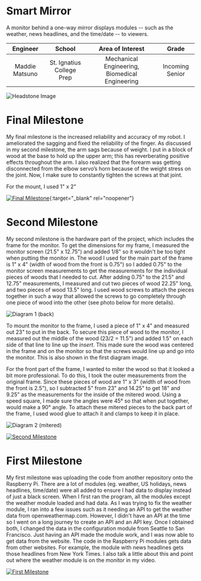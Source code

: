 ﻿# Smart Mirror
A monitor behind a one-way mirror displays modules -- such as the weather, news headlines, and the time/date -- to viewers.

| **Engineer** | **School** | **Area of Interest** | **Grade** |
|:--:|:--:|:--:|:--:|
| Maddie Matsuno | St. Ignatius College Prep | Mechanical Engineering, Biomedical Engineering | Incoming Senior

![Headstone Image](https://lh3.googleusercontent.com/pw/AM-JKLXNNEexJZXG0rhzkDKlTjmvRZy62tt_CoucRyaxNVbtEX8kDW6X9k_o2XmoF_nm-rvpAFmIHcPhf4AWfw8bw5wHvXVqkbz9FFz6AR6FgStcOLv2v2vO7t98qGfFoYlblkWpPytVqtL1oaAsK2RSrZc=s1386-no?authuser=0)
  
# Final Milestone
My final milestone is the increased reliability and accuracy of my robot. I ameliorated the sagging and fixed the reliability of the finger. As discussed in my second milestone, the arm sags because of weight. I put in a block of wood at the base to hold up the upper arm; this has reverberating positive effects throughout the arm. I also realized that the forearm was getting disconnected from the elbow servo’s horn because of the weight stress on the joint. Now, I make sure to constantly tighten the screws at that joint. 

For the mount, I used 1" x 2"

[![Final Milestone](https://res.cloudinary.com/marcomontalbano/image/upload/v1612573869/video_to_markdown/images/youtube--F7M7imOVGug-c05b58ac6eb4c4700831b2b3070cd403.jpg )](https://www.youtube.com/watch?v=F7M7imOVGug&feature=emb_logo "Final Milestone"){:target="_blank" rel="noopener"}

# Second Milestone
My second milestone is the hardware part of the project, which includes the frame for the monitor. To get the dimensions for my frame, I measured the monitor screen (21.5" x 12.75") and added 1/8" so it wouldn't be too tight when putting the monitor in. The wood I used for the main part of the frame is 1" x 4" (width of wood from the front is 0.75") so I added 0.75" to the monitor screen measurements to get the measurements for the individual pieces of woods that I needed to cut. After adding 0.75" to the 21.5" and 12.75" measurements, I measured and cut two pieces of wood 22.25" long, and two pieces of wood 13.5" long. I used wood screws to attach the pieces together in such a way that allowed the screws to go completely through one piece of wood into the other (see photo below for more details). 

![Diagram 1 (back)](https://lh3.googleusercontent.com/fife/AAWUweXMYHkzAW_Jsd1uw6tt78swXLqGiaQSgzwUHWrsR6fxIBBUo9Pi0DJ-QOZwYQq2RfGPdnyzrgshWNkf_DUGQaJaGvSwITY2RkMVxVnsoB-OsnwZa5E5ZFKPx310YocVCHII_x1sfltrhTJzNUDPKtkplmLEqF38DYEgIVWiJTjycTU8fwtgGDn536bmXPp91qVmBdWh12XSWf291FgS6u8dQ6FAnGXnkw3z8MY1s1ZTnNeHSb0QeokNmllRT8haJylao7OXAMeNlFNBPb7jWTkM_hy1kMsa5OyIYCzkBV4G8w_eRjQI3R596QEV4icBAJ9bintnF7DGVDN5GXBlDXku0KQQNW-nYo3vxXKXveaS8B1tpU-MFeppkXIahUglK6kIwFYQOC5Qut70-JK13-QAF4wPluOHBqhmxFxHuTEaZswgngQ_EXnA97Rab3Jc-PCcN3PixJGiEUp7DpTyAWnK6UUZjEI3r9-kOtW5UCT8V_MrPyIthJqgIK4RpEhVCGJIPW_go6XsZTVvzrH9vKfJ-P_kDHuDDSD0R-ez7YZBBU_wLqt1jNKWjXtuPLU5jp7v6GFZIoSWWDaZOguvbiZsW9QX0V3koeAWdx6xRXVrbtqSt_JTTjan0KuFYJbSQwpOLXyyFonhYnEfYFdyLtMRuQVDlV3TlDFJ7S9Tdj5IacNlRIugpqDBNJpAtFtUNwmtg3srK5RwTFeZ4mo9S722wdueLX5rUpy8ngIlXRp_ndoYCU6CyA3F9MZimDyL-uc8VZUj-4ETfCOEbJALx-OqgYfVd5pkA5X9wp9I_giz8iFCoC1AzfWbdIC2rYISeh5T4aQsufEu2VHMYQj6Vdw5q0LamPxvny-5h1EHrcGtT92eZb8Y3E80VaXGEtcCPfu62n8ok9mbYcmwGW44FKVK6QrGtPS8wMoP7kD9v-_mBBoXxz-fYGbP-3dcZ_dZ0kvs_tjTPzitzcFYlpnO_vUt2CHu5Ao1MFt3nSBqs6ZV70C5KdRHDriXvVFs8MOZ9JOnyaAQQg1Pab74VRi8KUU8r22Aks55U_DyqK0cyZaKy-BnAQrAm2kGjYdHgEkXXW_USXvwX9junBceTncARoFlDRSy8F7jXMXRILfhIlYAIdgbcODAb9wOzlkpRGuJeW3-AcyEnx5fa9pCvq0Jb3fx3HEur3tQ7ZuV5f4dwe1xpPRreD1IMUwbXHG_Zb3vP2zoMyKdMS3jNPcTx7GArUWoGX_SHb2ZzBMoHgrvrwEzhjDKsm3mb_s_ZW72rn9l24cJMhiAs8Wc8RjCN2EdM7A2xGaxDujZN6XolojC9lh6gY0kx5QstLVltufuSVxZMmHOi1uC28OYdcChhcZL1X-hQT4yS_bQik12uIAiqx6x670qHZq9LaMaNCw9OKUrN7bIETNBOqls2B4JJ7_RdrzVjvkGQyoSdhgIEHP25GvXedkXd0mh7nIkNfQfteD1SSpJ01hCk1wwoBrFsefoFX7b0p3JAF-UCP-LVE-PpNdot_z9WO2nyey39f1ZMWBJQRVLJZBizpq3PI3YHEGk6wBfg9CnqUKEFpvcqOV5Wz2lyvKV2LgZIfl0g2KUcnL_Sfp9tRiRI06jxjln6tx29qXXRMHOuIsofSd4qH0IkArHEFe5uIsAIOMKdbm51JJjojIupHDfj4ZCdjauukGzswrTtreTUAxAXh8_Y8ZCiTLmC5Ct5Z1k95v7CGlAQiX7Pf9XhPWA0Y_hwUWJUYViIl_pBxDtBdqVmlT3lX-4fWOPNI3NXyn8wVQnPQbgbQiWGyQ8uWYSLq1pvsHEAb4_aIou9xIm_ACjnTkl0fOcyZkSIrsV2BtcRZor8QUv2zkImnuM25n18K_2-XUrKpaF9kbdaR96YfPS3dZy_2OVk-SPSPJIXyrPJtk7DWGdxOxPtr56jgCjf-WCVVtgErXbqln4tzL81C5VxO5mK9vTmbchMo83YHldbgrJA8tycTZAJ6iabnU_GAObKMZqxr6KGL5wzgMol-Q6WIV812EIYN6EqhHxtzFHFDgLJUElIM2sJ6cAQ1mf5UJPTVCowQyEVL0gNsKl4-lXGxYnfuVVr73Y6DgvldOI1e1IyDod0JDL7b0HHCt45QGs0hdg6r1lJUUfqJtuQ8sr0QdUbDLVZ-n_RzihQyRIS-BUMJHeip7tncItAagLAcctpEASGYAyb-1CyzDdQfMFRNs8XTJ_DF9SL4GhzL4LDv33kaNBw0ftC0vMh4NIMT1NNYGhwLBV7aBMLLjF9xd9XbTmVMfTYPy22hp_TweV9yfo_d2uB11brUfBV0nbKdhACWscCDUKUYWZ_pSJGVOPHJanJABkJtYF9MytzosqYuQFKGsIVFZW6KoXT8vRG42ByKXvgSbj99uu4GoojBtd0ydmD5Fd6YEpwvHbMmYDOBH90D8-kxYe3C7MXfEFEmCGgFdnx8XdcaVbZrqG0NjkEqX3HUHTZbIIpi1PBMTBX5-83vaH1GsmAO1szY0CUwfUmogy4mnOE04A-zVC3Nby0jM87bkODthltaGiM8xzU0bV9_IM-Vy_GhC6fQpO-OI3iAksPulkz6_ICdZS0tfYllQZk_isKYjTtcLNRE5sUSZlDeKca57Abg_J13YVj5hpW3-z2scEDbFeNPHxkBETxB7kpuylWRxacHh8-W-PuF1UadkVS846t1C1jHuTb7PsfASCtBhn-g0dseixy-6QAjVh35fbnTGFQEA6yMzDj-pPlvoQk5SfA84FSt2Sp2uFJxvil2_5xprQ93vNGhwBwPLWuuzTzYfxIJ5gE0Mp-5PXtqzjTGyvkuGCB0cT8KwYrBLOkfiXsx7KI8aa01ECfevQCf5iYeDa9jvl2_TdpcTkQgvdG7e7-bYf-ldGh90CVNIowzrsx6mHe8UyfArgPpeC-JtGkMrb8NOUbRkoY_KVre3P2fU4XZSbFQPkJfdwdCxmzC7wEYSpfCdfJXUhVgJs6nUNlH7c7K0_lkbv5FAKDrScDbjb34chd8BZHYDb5UFtvGYn2lIi-ajM0NPP4g7BD7izsgxhSDlUuvxOA2Hwu_mSnx5myNuqSrvBWopbmuvYvcWEuc_o0s6fuNw9WB8-LV9UVk28rJ8DmUv6r2dYCwMs_EwVP6QkIKiR4sCBHwSl5l9D42cU3RgtIzE4xnJ-pIrXLg3fRgaP5qrJFrGq_6mV8gy8lDDR4Aku7_qQ4LWtoiPgLsZ40yYNDDqLiX0STlzBYlMj14t8PSm9X_-zBNs5wOWtkO55jpWQeT7IosWVkkZ2pxfwVwYgZcigL6QYRGQ3dJox0vOskBkgULxPXsHvIf9Gtt0GIUB2rua5qT9X6bLGjNK-UmEJddqF6SSiTa9XM0lSQPTjVlmnJMQhFV-rfZPiHtCjjGlKIZd3KIvKcLTuVh1EOVlYwVTGdXAe38Ci8z1p-kfh_R2mjqRYSxcSVp8V1dgdtLuNJIlZMawBOvxbr4y1EFLI4oPaP03r6S7pW6glH-TgVjTUBomz8UD3rxUqb1bPYqjNs4TH2WKpPAgFlVDwgBzLFF8OdiCdoTZcWfm0nkivAsACgkzsSvaXUShn-uL5sMID4I-WUCHdB7U3LLUooJovwHqTkjrwLn4Dp0hQL1Uz53cVHvbf_zVzDHYHkiTJ6k7NscYi_6tqOxccAFVhCG1xDW5OMX8rzMftixrFMKFtR8r04JBJdNLttZpcsdFYLfCrHmRqN1YtKDZGt_EPVfVGuv4I3yQMchQU8ge0kMbYLZ_R4VYuXpZ_3UmH2q0ZWJlgCUQKSjg43v9uMuo2lzB-VukwSttJCtkHpCaQ_zBmwbL4f1fyL3jQxWCrgvcX2n2hgoz-nP3GXI9dXS7xIhaqlb-Nm--rzn_Lng8s5vXn4WzyApMLMrWLYhgn6O0s0FkAP41YSd5zY4NkecogkS1mC4bcSnDtZo0lWbxzL6wUrwg5ayzjS-U0FN3P7p2rXMgw_Jsr-5N_Triu9J2xSGA99I9Dvcv_FVlJG3lQD4H8CxOJXWjFZyv0mbgJfZ_p7gSFaYi6jfexk-K9qOH6bNtnAtUOcamLL2QrTA4dqjGy8dEKDRsMlWtFA3-s1LEbpoTPINANAigl6LIyJ1hNu9__27ge6sgBWswVi_gV_5T_Wz1h8lAhxdPYpIl85t-35EB3S6RoVMjFPfQiy0jfFysw_8jIBPO0BRMwpKducuKyEL0RkoOr2uCcyG1ZL5vsgAphZ0CuAp3DPSY9uXssb4192bHmzpFjRRPbrpa3RJil18_5sGDR1DN862f5KfCObcTSaRk_2YqQbc0SUd0Qnd6yxxjtYHQ-Umy3OqRzFaKpdvxTW36vSXyfZtbz-1Wwl2QHvujziGqL00FAo9tiSNycPpZsJvTaaIkytSWBiTQ67nuqn0OFq8ny_fZuv5cS6i5Iw9jXHzuX9L_VbQl5jlRXjC_1gzjOY-OPjk76DH2qsNBwnAJuI_rKDQUyHVR7ciOYPyCq8eXCqej554XnUr4cZn-hjjDhQaX9sB6DujvoOulIs4JgMM37SdF7ht1nST46NvIU_5GlrTOwrqcq9sTtULB0n1SK50QVY4O15_cFLRE7-ByEIDzel8koR0uUdKuNVyjPvytU3LqDvSR4NXJLPHY32N5WPVH0lltE63pbStk1YHI-z0JKGIzY8s0VmTZVdBJl0odhxjJPL6gZwbZJLcKg4YJjXxf7O80qp1S-IuPsxvc-EhhqrBItx4FX7nkcMhK1vRQz-gecY6zWFY4_y_S_mptF72a78eA3mrSg3hfo4cqwbSC3bncDlL91K_wf4V5SIt_8Jc5TIp1Rdfi0OfQN7c3oRX6PJp5yYP3aabkD-zngbXwK8eNnl-6ryOztZEDi5j6jcyJa-II0R4ZcIWzzkg55jFUu6n-Cln--4w4D6R6j0V6ENEcSMU5evppulbgX6t_s5JFP3cVw5caaxTCWRtMYnuPFYE82VTfGffP1Ym6mzX4Gvxq2oHarnMUvzilcaeJFT4fFvMkbNk4At3EmduAXuoOA6mNFNWU3ZyMnXZ00qjCFmNrhEt4QDjSKj6KVST2Yp_Uibpfz9z-Zm4D2sF3jnUlA_RJXOLNwyxUo5LcTms4efWjbamFuKs0_eZAXXjlKsaxu0Yk36gxsLbeYVVcioD_7KgkYrBxgI56Gn8PXA1KEzoHepP5JiHGhRlzGAW2rlbkaAKhUPjYv2slZV2ZQKlYLlSqVklIMjKyqnlOPkxzYbumcBCpzTiUI8wpVI4tB4X4w2jPkf83gZv4t4tRR21Xw1J6s2DbYDXp1n6e_-N8eizI2WRduYYwRVo_CazuAMs5E9BHxS1s7ofmJuNOJJgJvzZZS2ncDEMgDBTolPHJAHcLUkzW5n_aS-rnLNiSBJe1IOOQ80RIE5XYHwSWnOem5HLXuCGsjPmWwW_zAJt02MUWudlJMMAzHzUNwFnYlvHSyCkzI6r6TU4d1uDtzT_16fGE-nbYj7gT-eK2TgQeNuBJ3p3WOZt9oxe02iK4ZAhNVd7XO9AYG2gs7e3CR-GtMCJYK3RAriCKjonfwcam8wHm0D0oovtzbuWotd3h7-7D81ha34XG3JrjifIZo_JQ6rUG4KDpL9GNz0dd1H9zIGl0NEBOkKVjUPjW60GYY5K-nVhgwG1c-8n4n8N0Ws9Qc7eY4AMuiIHZSsHDD-CMRYKAfzes63C-riIT8Sl3tt9RVphMu4JldrYA_LIg0VQ4kRuYqWsFyGDeL3GUaWoSjqoOZOaGLfpoak4NO8ijg_YN3ReRcU_isACjfcM6YgCVoOTkQyz7-WNmmihnsnmi3ml959t0wNT7HFg-0khMwlsRhM3tlcLcw8xxrL0-qgBX5tZAWiJLCZd54bsVYc1DSwVV51StOZPR7TIjxpKXShYTq37cVrdYNVghF77j0srGhX1yBRcwe3txLYQqKvTCkeu0JrcEy4c4XEt5_66SeHuJqbVOG7wnt4juzfXUdPZtMgWd0N43dWa6_y9ZHcqEwzUUriNcA7CjnbLNrFZvXVPNQwg5KsTRF2TM0TLdaRlsZpURrVl0LZ-Ir0ETGtcwHbk-t7r1Cd5keQxI_mlW5NFNUx2IdH_zMxuu8IG4cf7xTTb5JvGw5r6gT5jzt4CtJIy-IL2_B0GsLhSBUSFB4CcIM8J-IF-YFAIi5o8w7xuH-GWBk3tNTaxSYfL4d5DHlobCmVeXN8D-w7Kwm8IYRU162kXNGvgNiAVtKIuJ5uqREQ88PqrTfrUlg5WOmML7hoi19uDLeNr2LP6p25TM9mO8ERQB6UCCRRwYt1MAowEU86x1JPHqxHJuz8nQRPvINuNMtwd8MG8n6jtMe_1tnzErOKaaqwd1V7Z02yMnV0l6Jg3QyUHMvidKdb93FXxeQJjnUdAgeRHblgXOSXSrrt5KCvP9aY3MwwQdEWPMPjhUl07beKqIcV-YzsJcqb0Dslby1q8IiI98Hd6JW8WeG5Fx9pQYjPd9xr5nOb9zxBuZCRoo70EfyVRlffJSOfxZPZZz6_WGBGSMqYYGeAXtVz_ArWKx3M9zm1guvasMymZ_2Lxz4JLnHSNw3v_YclvESlsCpQ1e5vI3rwdQgSv58KpB30jTo4julcp_GWyuwmzJeDI2wizs3RIZjLo1iejYMxW5VFO7wwY8dO6Kucak8p4pizPFwYZfe9x5YrqRi4dxO4DuzlLWVOp2RKq3L1fS2Zp-8nspTRfBmYwjTxmUD1FLp-QxOjCnv1N6-UjeKFTuLGkrVb1GwD4bN_y1oxzed9Z0WE3iN6DR63o1cfY7XOHCTQXkBy_KY7Ckbu0XKd00IF_GTbtypoZC5LEGbXU-Ep4JaJX0y5d5dP7D7eoSs8mHCv0I0DWl-bj-AuGULfZ-zTpg-56kEj97_JUkD4Oj8Jswz2-X62oV7ePfEHGQtQ4kwUBojoQF2aooJoFFB7bWXhv0t4ps5IxPrZbwdnfFxVaBgN-oIxOxBEgL2mZb4TD5cmVtmHdu3bR03uLlo8AGWTGnSgn9yYTOq5SssTaEH6hkjHqwVDsHN9dD9lYuOJGc28iGnfJbTx7LLFOqiWGc398zAk6tdZTs-dENEFcirCQqQljrkZHHcfVfg3ihgtaNI0AUB6s3XDs1tt_9OD9kBJeRvOkVQe3W5T_2432MDZBMj8QhdEtO-k3_LExmWDG1JcvFi0T0-EZ1Fs84RmC_Ol6ZopVEhHUlvmX2EC_YGHgTmMx0gfu7jmIkHR5ZeZMsDyWUbaJU1-r7XCTwSNCdqdU8YKxI_Jq5ZkYxmXfZKMNFASBza_yT0jh7m6W01YNzvWFPB-5w8G2Qi55FLcqnaMiV-1W1t9Ov6fCecxrTDsr0XddIM8DHupJid1-hrf7E8U8-h-OfEes_qywpnjiV080nWJ47P-pfT03ZBB8CVleLpEreNQEs_PV87nshsEsv5dqourh3Ywu9SNyIQF5-JnzQuL0mkPAQTemv2WhhsPsVJf8UFIHMXImeBkTfRdRv1PcFcP3MpF0bdrOvyZm9EVDPZkrONCwzDyTlyCZanyPD4BsyAVoeXeIl13SIIBfW5L5z_jFZly1PoJI8mtB52JBGvBhTgYJc3_YGFM0OEFLC5cKxjTJ6aY-XWYArONpv157WYqYPKmTM9ADcSy2iKQbO09jPiWqgu3-JBvpjS8i15FcsRLWaqR8-HPE0m8K1cI0uuRDW9EUwGY5i2P-8BXpigPSHyRKu9YG_UCUom3SQaeNiAFavmGYt2WRJIM8S9WHEk-qRhCEMWWr5Xpbb4tz4xjfot-DMh5Fr9m8xUf1jxtfo6Jp_Z3P34Rmew-cDXvFmtu-bwbUICGnsAih77eqjVVnWqfcbdwD6kDU2aKyzZPKi6iAXEDWYLxXAIgTjwyCnjOp3vmzHb4_gTMaVuFd1f98SMC_a39Oem5mqaG6-IsXKuefIwIEXYQmub65jV3o7wAhohC-6zjkr0-y0j9uhwHhIAzAt-OIbXS3wpKJiVtajklPP5vSz_3u4F0htTSSfHEt9jTUFOojsWfPYkI3f1WHcinaXh8LYNz5N2XWds_2tGtDj_PRYTd1rcx79pv0bRcUJESQHNJrHsgZOwKL1hIn5h4fgrqu1VKTLckrrgAUJaWqmgU4gAG5w04c4jGZLGyD3smiSoof7TiIVxoTWI3_CQMlBDqyoHKoqLJ2htfCk7HErweRYBbaaUSvIMmUlBAMZbiSnWr0ZCPC27RzEvBVLBgJdBNc66C0aCmYN_NOJXs-yDE0hfQoMjjuOCLBdY5KmpqRGpBiHHFobWjQEwLfiTeDkF1QUFG1fROJxAXg3huVOT_HOC72S6UkUCHiNUj5pApWfbLyI4G-iqWk2BiK8btYyQ-gnUVqewXN3zkohACEMtMFO1DtTmdl8JxBql97I4FoUzj8g2z5beoTUr4K5BvKHQiO6GvocNt2p90Y_aHH9uKqrqnhVwAqptWoXbu7PCwihQZ27bbC9VKUZX8IalP1J25nbxDBW-cgI9g-oSzAIznSr0HB1-FKuP_HdSbY7nRqbKSzoA3jiwU29UNH4n2qqra2ho0JZ5Eqw4MWnhvjh5dBUJpy_ziRSg6ZxZ4tZYPtlqKnKn85ZRQ0lNct3mhOLX6Yf8iGYiuAUIrUrTBTqBjbSKEh5Y3282Gi0CnsJesbKCpSOUk7kBcQTkqanfKECOhUC3s-cjZRr8-_1F77y7gmdAUI_sQ2sjWJRnHZwREyh6wbDmFrqQymtn0lU1x8aBQRM_pWkRd5CQrp2st7njF02wuNrO1wJZSEcCc3Z60yUH_0iBhH6ZJwPt7AhhgoQtPcuYp82oKxqSrJaDsGP1Zi0EsGiJOB_xmOZmKBLER6sje6DDxaCkQxmVpBLwCaNJiGLlF0H0-eAW9A8a620lYFgT7ri046jbSf-zYWSOLsHv_jVORWbam0iPlUpjT887DJAbF-uWdFHpQnrGzGQ6Ie4RoBguhwDcY9iiIYykwrv05VaUbkOWMKlQYmVooclowzMjuq-Pg1EkIm_qWnEt_gRAmKAPsl2aFj5-CbJbOrfP4wLcRWVr9v2edTB6dsWmMdEfh-OjO4xu0Jf6BeH5DUjpQKO1g0db84u71BH5rBRNREfMSDAq_RdetV1SvM65EFEaPZKU3bg6fhhLlBdCQ0MffCae4F0F8tYISZElsxULp0iNowPhZk1fDNJJ_iQGK7fUednYsS9nkMimGlp-QXv2Otj2M8s0hjDa0kBrf4vHqucUiQvs_bCgtoOuqFIEeUfDrxyMpOU9JELIFwZGkxpvm8R0SJHbfzUKS0_jgPuC6gwkLvgPdnSQ-Hg5boxsMa5sv_-x6YmAVoGzdlbrL-ysGyHPwWVOdwvoXjZ4UKxg3s4uKc41q_RwYNtAIK_sGLVL9zzJSBYKhRMF1-oyp6nUgSmhpIyPvdc0CWBsWvxFRiSzrN7mYbALB5V9fzlCvVulP1FUCAZGGmgQl2feHeYAxdMTWJFh9bNZ6Y4rO6GQlg_a86lijMJHY863ZkpMfXOV0_dnT5vY5yp9dUQOlZS0DkxFH8Xs_Ndk4PtbB94MkHLFxK2ul2t59UtpJSlpsO1_SPzrFF0nD2ANxnlRhlWaW0oA_0vQlWZwzpHZG2MPJ54ECldXum0kWukVh4Weq5wO-TTlKkwShVYTQZhhha11ZImoI6I27jEqE3WKJKM316NbJUgFJvwTmgD62bUzE31un9MLmZCBzKw2Coy40UAriasU5Eb4x9XDqfCthS1A8pEUasWQq4mVIKaUmXWJEBB5-dDZkIZ7yImMUTr4hC8lSpjEUbfbn3-erbBLb7cIGQTe74x0jQLj4DjSLXWVlmTZsaFgMU5uz2SM6l6BJYphg0nDhpkeuXSyTgQGYDQOgmkYTe2oDs8z6D3eEpvSo5BwsU9v50ULLhL4_ebg495-BBp3AnVE9ZNldzjYVps7b5nVRp9fHmfecUQnsFN1fuhhxMSY2rfq8Eu_8LL1rxm7EAjXdkqh2nf5lJQQZlLYH1vygfi-vTbeQ5ZNkxzHReVkjPuFquK4QIPhRts59hcktH9OkmDbkpou5sZG5Spgs6nR0rJyaN9kbpDL7CKOyyn5GDBbjLZtx6o0zJqbp7HPU0db5QfQMq1zmD9kyKHjf8_7V_TsxYaVW7QNLfhKUmcSVTVG518URo0qEAnBOsnij5v8TWns2ljOGnaxtr9h7UkoDAnB4kD2jeohnCS4H6vOYFnCxL1bYf7DTgA0aM8EfBnXatM7uEDtb2l9RPKWcSi_DvjgI_CzbBL6nZRHzmjokr1RexqhYtwi7EES4OzKff3eovbh2A=s2048-w2048-h1171-no?authuser=4)

To mount the monitor to the frame, I used a piece of 1" x 4" and measured out 23" to put in the back. To secure this piece of wood to the monitor, I measured out the middle of the wood (23/2 = 11.5") and added 1.5" on each side of that line to line up the *insert*. This made sure the wood was centered in the frame and on the monitor so that the screws would line up and go into the monitor. This is also shown in the first diagram image.

For the front part of the frame, I wanted to miter the wood so that it looked a bit more professional. To do this, I took the outer measurements from the original frame. Since these pieces of wood are 1" x 3" (width of wood from the front is 2.5"), so I subtracted 5" from 23" and 14.25" to get 18" and 9.25" as the measurements for the inside of the mitered wood. Using a speed square, I made sure the angles were 45° so that when put together, would make a 90° angle. To attach these mitered pieces to the back part of the frame, I used wood glue to attach it and clamps to keep it in place. 

![Diagram 2 (mitered)](https://lh3.googleusercontent.com/2FNrgtz5zVKCyi3yJ1wppvncWtxPZHoBCbG0u0IBIXcE73N-HhdCV1YzImtjs-QIJ7jUqZG9M24SSyzC5yOfEwo4-N9jLbcNRmvstZNZYrGKWCRkWs0RIw11kXjjrdnqmaHs9cxoNEI5GPube13nqial3uLDDdGpokErm307oB8MzdSjC2db4-FGpAvZn03DuReCP6w9xT00XqKhABnB4KhdrV4W_ZJxSwfU8Fp_yZAc7WVeb2dha03aOh5vnFMTjV8q_TXzonZV1esPdlOyECTtt43Zqh-BORoxQcVdyuvhuIR4Az6mM4r4OouPXpEuVvASANo1j0v9OofLzUeie0TVJ-vzt5ZZiY_GDtMv7QObnZMgZPtSGFYnPBi9_cz5Df2ZDlTe4Sm0JnV-9BlIkxm5d_U3sqW3J1H8nvNw9eR-8nCJsZBbVb2rK_xbCr2-RvbKviMIHdlysy2N63AEMfZGhX_4f7Um_TwPX3U2SaalHOO92wkeyTHjMHnxyF23XAmTCNp_bCR1Vm-nDZapSwFya9JQ4PyJgsw0_XC-IuKMvqGrcas8Ys52sWn_R_bsAyy-wdaqk-K_Q_sb9ca3FiRd1bfbHDIjvi6rPPcIiZ3sflyXcR4o06Lv0Y3KKl1Ge2FXqkwQv0cDIR5_0vfrzhH8io6ovp8_fnSXfg3_PEygBbaIz_B-NhRODbzUhrGz-bcCD9qTJEsINzwhOcVgXuPcME5LHPXDyGF9gc11dG62YkingQMs2i1sZgfNsS26KpqONG9VmnZdKC12KncozeskkbitV9tcfXQZG98nkG_LTVCHF8l9WHqEpdVZdmbjkLJWw1RXl2CX2rflUNyrjzY5vd62bFRQ3CpMntxVtLTTe7Uklm0wLgbVq7V-4Suvy7aT9F6gw0ZjVxnFnxJ71_KZMUiqK2-7M8hCs0I3nIpvy2cNjAwts7zFLhCmaaUAcPY21WHfwMu9BHs6YCU6QygYXOb07R99vrFWtGxX_-uI3LZjatldHb6e=w1445-h1339-no?authuser=4)

[![Second Milestone](https://i3.ytimg.com/vi/i6FAsCKLmbg/maxresdefault.jpg)](https://www.youtube.com/watch?v=i6FAsCKLmbg)

# First Milestone
My first milestone was uploading the code from another repository onto the Raspberry Pi. There are a lot of modules (eg. weather, US holidays, news headlines, time/date) were all added to ensure I had data to display instead of just a black screen. When I first ran the program, all the modules except the weather module loaded and had data. As I was trying to fix the weather module, I ran into a few issues such as it needing an API to get the weather data from openweathermap.com. However, I didn't have an API at the time so I went on a long journey to create an API and an API key. Once I obtained both, I changed the data in the configuration module from Seattle to San Francisco. Just having an API made the module work, and I was now able to get data from the website. The code in the Raspberry Pi modules gets data from other websites. For example, the module with news headlines gets those headlines from New York Times. I also talk a little about this and point out where the weather module is on the monitor in my video.

[![First Milestone](https://i3.ytimg.com/vi/DvleNuCjUB4/maxresdefault.jpg)](https://www.youtube.com/watch?v=DvleNuCjUB4)
